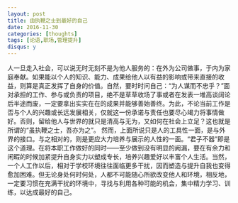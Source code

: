```yaml
---
layout: post
title: 由执鞭之士到最好的自己
date: 2016-11-30
categories: [thoughts]
tags: [论语,职场,管理提升]
disqus: y
---
```


人一旦走入社会，可以说无时无刻不是为他人服务的：在外为公司做事，于内为家庭奉献。如果能以个人的知识、能力、成果给他人以有益的影响或带来直接的收益，则算是真正发挥了自身的价值。自然，要时时问自己：“为人谋而不忠乎？”面对承担的工作、参与或负责的项目，绝不是草草收场了事或者在发表一堆高谈阔论后半途而废，一定要拿出实实在在的成果并能够善始善终。为此，不论当前工作是否与个人的兴趣或长远发展相关，仅就这一份承诺与责任也要尽心竭力将事情做好。否则，留给他人与世界的就只是清高与无为，又如何在社会上立足？这也就是所谓的“虽执鞭之士，吾亦为之”。 然而，上面所说只是人的工具性一面，是与外界的接口。与之相对的，则是更应大力培养与展示的人性的一面。“君子不器”即是这个道理。在将本职工作做好的同时——至少做到没有明显的阙漏，要在有余力和闲暇的时候加紧提升自身实力以塑成专长，培养兴趣爱好以丰富个人生活。当然，一个人工作以后，相对于学校环境往往面临更多干扰，因而塑造与提升自我也变得愈加困难。但无论身处何时何处，人都不可能随心所欲改变他人和环境，相反地，一定要习惯在充满干扰的环境中，寻找与利用各种可能的机会，集中精力学习、训练，以达成最好的自己。

